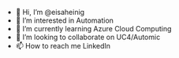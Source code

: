 - 👋 Hi, I’m @eisaheinig
- 👀 I’m interested in Automation
- 🌱 I’m currently learning Azure Cloud Computing
- 💞️ I’m looking to collaborate on UC4/Automic
- 📫 How to reach me LinkedIn

<!---
eisaheinig/eisaheinig is a ✨ special ✨ repository because its `README.md` (this file) appears on your GitHub profile.
You can click the Preview link to take a look at your changes.
--->

